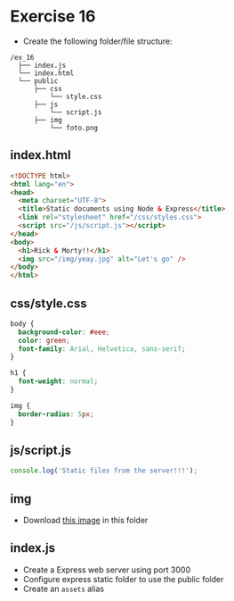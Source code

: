 # Exercise 16

* Create the following folder/file structure:
```
/ex_16
  ├── index.js
  └── index.html
  └── public
      ├── css
          └── style.css
      ├── js
          └── script.js
      ├── img
          └── foto.png
```
    
## index.html
```html
<!DOCTYPE html>
<html lang="en">
<head>
  <meta charset="UTF-8">
  <title>Static documents using Node & Express</title>
  <link rel="stylesheet" href="/css/styles.css">
  <script src="/js/script.js"></script>
</head>
<body>
  <h1>Rick & Morty!!</h1>
  <img src="/img/yeay.jpg" alt="Let's go" />
</body>
</html>
```

## css/style.css
```css
body {
  background-color: #eee;
  color: green;
  font-family: Arial, Helvetica, sans-serif;
}

h1 {
  font-weight: normal;
}

img {
  border-radius: 5px;
}
```

## js/script.js
```js
console.log('Static files from the server!!!');
```

## img
* Download [this image](../../resources/images/node/yeay.jpg) in this folder

## index.js
* Create a Express web server using port 3000
* Configure express static folder to use the public folder
* Create an `assets` alias


